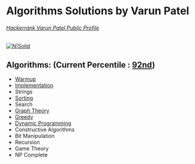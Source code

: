 # Algorithms Solutions by Varun Patel
###### [Hackerrank Varun Patel Public Profile](https://www.hackerrank.com/varun4)
[![N|Solid](https://hrcdn.net/hackerrank/assets/badges/badge-algo.png)](https://www.hackerrank.com/varun4)

## Algorithms: (Current Percentile : [92nd](https://www.hackerrank.com/varun4))

- [Warmup](https://github.com/rainmaker490/hackerrank/tree/master/Algorithms/Warmup)
- [Implementation](https://github.com/rainmaker490/hackerrank/tree/master/Algorithms/Implementation)
- Strings
- [Sorting](https://github.com/rainmaker490/hackerrank/tree/master/Algorithms/Sorting)
- Search
- [Graph Theory](https://github.com/rainmaker490/hackerrank/tree/master/Algorithms/Graph%20Theory)
- [Greedy](https://github.com/rainmaker490/hackerrank/tree/master/Algorithms/Greedy)
- [Dynamic Programming](https://github.com/rainmaker490/hackerrank/tree/master/Algorithms/Dynamic%20Programming)
- Constructive Algorithms
- Bit Manipulation
- Recursion
- Game Theory
- NP Complete
